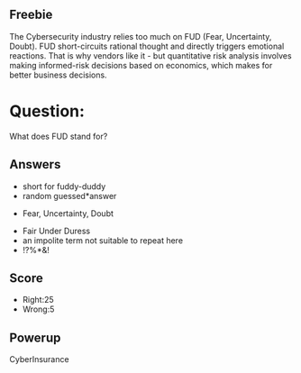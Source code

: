 ## Freebie
The Cybersecurity industry relies too much
on FUD (Fear, Uncertainty, Doubt).
FUD short-circuits rational thought and directly
triggers emotional reactions.
That is why vendors like it - but
quantitative risk analysis
involves
making informed-risk decisions based on economics,
which makes for better business decisions.

# Question:
What does FUD stand for?

## Answers
- short for fuddy-duddy
- random guessed*answer
* Fear, Uncertainty, Doubt
- Fair Under Duress
- an impolite term not suitable to repeat here
- !?%*&!


## Score
- Right:25
- Wrong:5

## Powerup
CyberInsurance